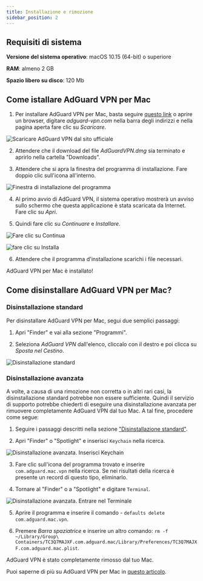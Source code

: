 ```yaml
---
title: Installazione e rimozione
sidebar_position: 2
---
```


## Requisiti di sistema

**Versione del sistema operativo**: macOS 10.15 (64-bit) o superiore

**RAM**: almeno 2 GB

**Spazio libero su disco**: 120 Mb


## Come istallare AdGuard VPN per Mac

1. Per installare AdGuard VPN per Mac, basta seguire [questo link](https://agrd.io/mac_vpn) o aprire un browser, digitare *adguard-vpn.com* nella barra degli indirizzi e nella pagina aperta fare clic su *Scaricare*.

![Scaricare AdGuard VPN dal sito ufficiale](https://cdn.adguardvpn.com/public/Adguard/kb/vpn-install/mac-install-en.png)

2. Attendere che il download del file *AdGuardVPN.dmg* sia terminato e aprirlo nella cartella "Downloads".

3. Attendere che si apra la finestra del programma di installazione. Fare doppio clic sull'icona all'interno.

![Finestra di installazione del programma](https://cdn.adguardvpn.com/public/Adguard/kb/vpn-install/mac-install-ru-1.png)

4. Al primo avvio di AdGuard VPN, il sistema operativo mostrerà un avviso sullo schermo che questa applicazione è stata scaricata da Internet. Fare clic su *Apri*.

5. Quindi fare clic su *Continuare* e *Installare*.

![Fare clic su Continua](https://cdn.adguardvpn.com/public/Adguard/kb/vpn-install/.mac-install-2-en~imageoptim.png)

![fare clic su Installa](https://cdn.adguardvpn.com/public/Adguard/kb/vpn-install/mac-install-3-en.png)

6. Attendere che il programma d'installazione scarichi i file necessari.

AdGuard VPN per Mac è installato!


## Come disinstallare AdGuard VPN per Mac?

### Disinstallazione standard

Per disinstallare AdGuard VPN per Mac, segui due semplici passaggi:

1. Apri "Finder" e vai alla sezione "Programmi".

2. Seleziona *AdGuard VPN* dall'elenco, cliccalo con il destro e poi clicca su *Sposta nel Cestino*.

![Disinstallazione standard](https://cdn.adguardvpn.com/public/Adguard/kb/vpn-install/mac-uninstall-1-en.png)


### Disinstallazione avanzata

A volte, a causa di una rimozione non corretta o in altri rari casi, la disinstallazione standard potrebbe non essere sufficiente. Quindi il servizio di supporto potrebbe chiederti di eseguire una disinstallazione avanzata per rimuovere completamente AdGuard VPN dal tuo Mac. A tal fine, procedere come segue:

1. Seguire i passaggi descritti nella sezione ["Disinstallazione standard"](#how-to-uninstall-adguard-vpn-for-mac).

2. Apri "Finder" o "Spotlight" e inserisci `Keychain` nella ricerca.

![Disinstallazione avanzata. Inserisci Keychain](https://cdn.adguardvpn.com/public/Adguard/kb/vpn-install/mac-key-chain-en.png)

3. Fare clic sull'icona del programma trovato e inserire `com.adguard.mac.vpn` nella ricerca. Se nei risultati della ricerca è presente un record di questo tipo, eliminarlo.

4. Tornare al "Finder" o a "Spotlight" e digitare `Terminal`.

![Disinstallazione avanzata. Entrare nel Terminale](https://cdn.adguardvpn.com/public/Adguard/kb/vpn-install/mac-terminal-en.png)

5. Aprire il programma e inserire il comando - `defaults delete com.adguard.mac.vpn`.

6. Premere *Barra spaziatrice* e inserire un altro comando: `rm -f ~/Library/Group\ Containers/TC3Q7MAJXF.com.adguard.mac/Library/Preferences/TC3Q7MAJXF.com.adguard.mac.plist`.

AdGuard VPN è stato completamente rimosso dal tuo Mac.

Puoi saperne di più su AdGuard VPN per Mac in [questo articolo](/adguard-vpn-for-mac/overview.md).

